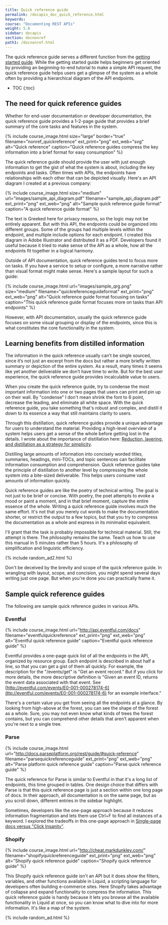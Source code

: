 ```yaml
---
title: Quick reference guide
permalink: /docapis_doc_quick_reference.html
keywords:
course: "Documenting REST APIs"
weight: 5.8
sidebar: docapis
section: docnonref
path1: /docnonref.html
---
```


The quick reference guide serves a different function from the [getting started guide](docapis_doc_getting_started_section.html). While the getting started guide helps beginners get oriented by providing an beginning-to-end tutorial to make a simple API request, the quick reference guide helps users get a glimpse of the system as a whole often by providing a hierarchical diagram of the API endpoints.

* TOC
{:toc}

## The need for quick reference guides

Whether for end-user documentation or developer documentation, the quick reference guide provides a 1-2-page guide that provides a brief summary of the core tasks and features in the system.

{% include course_image.html size="large" border="true" filename="nonref_quickreference" ext_print="png" ext_web="svg" alt="Quick reference" caption="Quick reference guides compress the key information into a brief format for easy consumption" %}

The quick reference guide should provide the user with just enough information to get the gist of what the system is about, including the key endpoints and tasks. Often times with APIs, the endpoints have relationships with each other that can be depicted visually. Here's an API diagram I created at a previous company:

{% include course_image.html size="medium" url="images/sample_api_diagram.pdf" filename="sample_api_diagram.pdf" ext_print="png" ext_web="png" alt="Sample quick reference guide format" caption="A quick reference guide format" %}

The text is Greeked here for privacy reasons, so the logic may not be entirely apparent. But with this API, the endpoints could be organized into different groups. Some of the groups had multiple levels within the endpoint, and multiple include options for each endpoint. I created this diagram in Adobe Illustrator and distributed it as a PDF. Developers found it useful because it tried to make sense of the API as a whole, how all the endpoints fit together in a logical harmony.

Outside of API documentation, quick reference guides tend to focus more on tasks. If you have a service to setup or configure, a more narrative rather than visual format might make sense. Here's a sample layout for such a guide:

{% include course_image.html url="images/sample_qrg.png" size="medium" filename="quickreferenceguideformat" ext_print="png" ext_web="png" alt="Quick reference guide format focusing on tasks" caption="This quick reference guide format focuses more on tasks than API endpoints" %}

However, with API documentation, usually the quick reference guide focuses on some visual grouping or display of the endpoints, since this is what constitutes the core functionality in the system.

## Learning benefits from distilled information

The information in the quick reference usually can’t be single sourced, since it’s not just an excerpt from the docs but rather a more briefly written summary or depiction of the entire system. As a result, many times it seems like yet another deliverable we don’t have time to write. But for the best user experience, the quick reference guide provides incalculable value to users.

When you create the quick reference guide, try to condense the most important information into one or two pages that users can print and pin up on their wall. By "condense" I don't mean shrink the font to 6 point, decrease the leading, and eliminate all white space. With the quick reference guide, you take something that's robust and complex, and distill it down to its essence a way that still maintains clarity to users.

Through this distillation, quick reference guides provide a unique advantage for users to understand the material. Providing a high-level overview of a system helps users get a sense of the whole before getting lost in the details. I wrote about the importance of distillation here: [Reduction, layering, and distillation as a strategy for simplicity](http://idratherbewriting.com/simplifying-complexity/reduction-layering-distillation.html).

Distilling large amounts of information into concisely worded titles, summaries, headings, mini-TOCs, and topic sentences can facilitate information consumption and comprehension. Quick reference guides take the principle of distillation to another level by compressing the whole system into a bite-sized deliverable. This helps users consume vast amounts of information quickly.

Quick reference guides are like the poetry of technical writing. The goal is not just to be brief or concise. With poetry, the poet attempts to evoke a mood or paint a moment, and in that brief moment, capture the entire essence of the whole. Writing a quick reference guide involves much the same effort. It's not that you merely cut words to make the documentation shorter, or restrict the output to a few topics, but that you try to compress the documentation as a whole and express in its minimalist equivalent.

I'll grant that the task is probably impossible for technical material. Still, the attempt is there. The philosophy remains the same. Teach us how to use this manual in 5 minutes rather than 5 hours. It's a philosophy of simplification and linguistic efficiency.

{% include random_ad2.html %}

Don't be deceived by the brevity and scope of the quick reference guide. In wrangling with layout, scope, and concision, you might spend several days writing just one page. But when you're done you can practically frame it.

## Sample quick reference guides

The following are sample quick reference guides in various APIs.

### Eventful

{% include course_image.html url="http://api.eventful.com/docs" filename="eventfulquickreference" ext_print="png" ext_web="png" alt="Eventful quick reference guide" caption="Eventful quick reference guide" %}

Eventful provides a one-page quick list of all the endpoints in the API, organized by resource group. Each endpoint is described in about half a line, so that you can get a gist of them all quickly. For example, the description for the "/events/get" is "Get an event record." But if you click for more details, the more descriptive definition is "Given an event ID, returns the event data associated with that event. See [http://eventful.com/events/E0-001-000278174-6](ttp://eventful.com/events/E0-001-000278174-6) for an example interface."

There's a certain value you get from seeing all the endpoints at a glance. By looking from high-above at the forest, you can see the shape of the forest as a whole. Sure, you may not even know what kinds of trees the forest contains, but you can comprehend other details that aren't apparent when you're next to a single tree.

### Parse

{% include course_image.html url="http://docs.parseplatform.org/rest/guide/#quick-reference" filename="parsequickreferenceguide" ext_print="png" ext_web="png" alt="Parse platform quick reference guide" caption="Parse quick reference guide" %}

The quick reference for Parse is similar to Eventful in that it's a long list of endpoints, this time grouped in tables. One design choice that differs with Parse is that this quick reference page is just a section within one long page of docs. In their approach, all documentation is on the same page, but as you scroll down, different entries in the sidebar highlight.

Sometimes, developers like the one-page approach because it reduces information fragmentation and lets them use Ctrl+F to find all instances of a keyword. I explored the tradeoffs in this one-page approach in [Single-page docs versus "Click Insanity"](http://idratherbewriting.com/2014/01/12/single-page-docs-versus-click-insanity/).

### Shopify

{% include course_image.html url="http://cheat.markdunkley.com/" filename="shopifyquickreferenceguide" ext_print="png" ext_web="png" alt="Shopify quick reference guide" caption="Shopify quick reference guide" %}

This Shopify quick reference guide isn't an API but it does show the filters, variables, and other functions available in Liquid, a scripting language for developers often building e-commerce sites. Here Shopify takes advantage of collapse and expand functionality to compress the information. This quick reference guide is handy because it lets you browse all the available functionality in Liquid at once, so you can know what to dive into for more information. It's like a map of the system.

{% include random_ad.html %}
